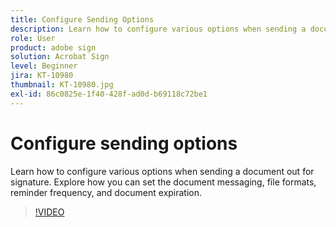 ```yaml
---
title: Configure Sending Options
description: Learn how to configure various options when sending a document out for signature
role: User
product: adobe sign
solution: Acrobat Sign
level: Beginner
jira: KT-10980
thumbnail: KT-10980.jpg
exl-id: 86c0825e-1f40-428f-ad0d-b69118c72be1
---
```

# Configure sending options

Learn how to configure various options when sending a document out for signature. Explore how you can set the document messaging, file formats, reminder frequency, and document expiration.

>[!VIDEO](https://video.tv.adobe.com/v/346675?quality=12&learn=on&hidetitle=true)
